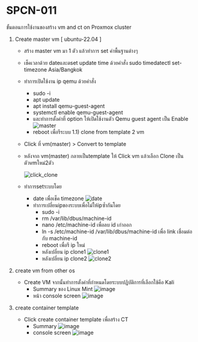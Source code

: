 # SPCN-011
ขั้นตอนการใช้งานของสร้าง vm and ct on Proxmox cluster

1) Create master vm [ ubuntu-22.04 ]
   - สร้าง master vm มา 1 ตัว แล้วทำการ set ค่าพื้นฐานต่างๆ
   - เช็คเวลาด้วย dateและตset update time ด้วยคำสั่ง sudo timedatectl set-timezone Asia/Bangkok
   - ทำการเปิดใช้งาน ip qemu ด้วยคำสั่ง
       - sudo -i
       - apt update
       - apt install qemu-guest-agent
       - systemctl enable qemu-guest-agent
       - และทำการตั้งค่าที่ option ให้เปิดใช้งานตัว Qemu guest agent เป็น Enable 
       ![master](https://user-images.githubusercontent.com/117428887/207249679-cc1c035d-567c-47c2-bb70-4af156fbd084.png)
       - reboot เพื่อรีระบบ
   1.1) clone from template 2 vm
   - Click ที่ vm(master) > Convert to template
   -  หลังจาก vm(master) กลายเป็นtemplate ให้ Click vm แล้วเลือก Clone เป็นตัวvmใหม่2ตัว
   
      ![click_clone](https://user-images.githubusercontent.com/117428887/207249801-0fdeac3a-f89a-4d63-beb7-018d4e3c5cf7.png)   
   - ทำการsetระบบโดย
        - date เพื่อเช็ค timezone
          ![date](https://user-images.githubusercontent.com/117428887/207250064-7dbee734-ba17-4e07-8c8e-bfc448aed275.png) 
        - ทำการเปลี่ยนipของระบบเพื่อไม่ให้ipซ้ำกันโดย
            - sudo -i
            - rm /var/lib/dbus/machine-id
            - nano /etc/machine-id เพื่อลบ id เก่าออก
            - ln -s /etc/machine-id /var/lib/dbus/machine-id เพื่อ link เชื่อมต่อกับ machine-id
            - reboot เพื่อรี ip ใหม่
            - หลังเปลี่ยน ip clone1
              ![clone1](https://user-images.githubusercontent.com/117428887/207249927-11b31df4-b640-437e-925d-366fdff1e0a8.png)
            - หลังเปลี่ยน ip clone2
              ![clone2](https://user-images.githubusercontent.com/117428887/207250128-efab9275-9ffb-4829-81d6-709189a7d3db.png)
 
2) create vm from other os
   - Create VM จากนั้นทำการตั้งค่าที่กำหนดโดยระบบปฏิบัติการที่เลือกใช้คือ Kali
      - Summary ของ Linux Mint
        ![image](https://user-images.githubusercontent.com/117428887/207254087-5c33fc7e-9147-4fe2-ba37-0b3760e770ab.png)
      - หน้า console screen
        ![image](https://user-images.githubusercontent.com/117428887/207250406-0046c82f-bab3-4619-b8b3-40d1d6c397ec.png)  

3) create container template 
   - Click create container template เพื่อสร้าง CT
      - Summary 
        ![image](https://user-images.githubusercontent.com/117428887/207257544-a0089b6a-1db7-40a6-b2f2-47f3c7c7357e.png)
      - console screen 
        ![image](https://user-images.githubusercontent.com/117428887/207257761-fc2e8d1c-a456-4780-8b78-65498a3769db.png)
